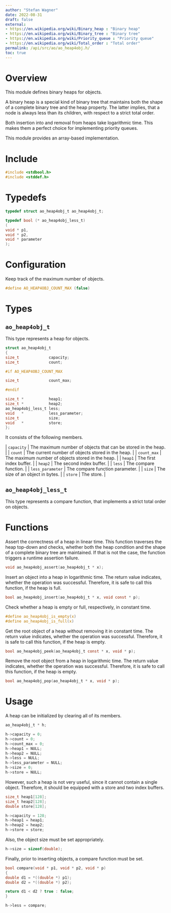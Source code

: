 ```yaml
---
author: "Stefan Wagner"
date: 2022-08-31
draft: false
external:
- https://en.wikipedia.org/wiki/Binary_heap : "Binary heap"
- https://en.wikipedia.org/wiki/Binary_tree : "Binary tree"
- https://en.wikipedia.org/wiki/Priority_queue : "Priority queue"
- https://en.wikipedia.org/wiki/Total_order : "Total order"
permalink: /api/src/ao/ao_heap4obj.h/
toc: true
---
```


# Overview

This module defines binary heaps for objects.

A binary heap is a special kind of binary tree that maintains both the shape of a complete binary tree and the heap property. The latter implies, that a node is always less than its children, with respect to a strict total order.

Both insertion into and removal from heaps take logarithmic time. This makes them a perfect choice for implementing priority queues.

This module provides an array-based implementation.

# Include

```c
#include <stdbool.h>
#include <stddef.h>
```

# Typedefs

```c
typedef struct ao_heap4obj_t ao_heap4obj_t;
```

```c
typedef bool (* ao_heap4obj_less_t)
(
void * p1,
void * p2,
void * parameter
);
```

# Configuration

Keep track of the maximum number of objects.

```c
#define AO_HEAP4OBJ_COUNT_MAX (false)
```

# Types

## `ao_heap4obj_t`

This type represents a heap for objects.

```c
struct ao_heap4obj_t
{
size_t             capacity;
size_t             count;

#if AO_HEAP4OBJ_COUNT_MAX

size_t             count_max;

#endif

size_t *           heap1;
size_t *           heap2;
ao_heap4obj_less_t less;
void   *           less_parameter;
size_t             size;
void   *           store;
};
```

It consists of the following members.

| `capacity` | The maximum number of objects that can be stored in the heap. |
| `count` | The current number of objects stored in the heap. |
| `count_max` | The maximum number of objects stored in the heap. |
| `heap1` | The first index buffer. |
| `heap2` | The second index buffer. |
| `less` | The compare function. |
| `less_parameter` | The compare function parameter. |
| `size` | The size of an object in bytes. |
| `store` | The store. |

## `ao_heap4obj_less_t`

This type represents a compare function, that implements a strict total order on objects.

# Functions

Assert the correctness of a heap in linear time. This function traverses the heap top-down and checks, whether both the heap condition and the shape of a complete binary tree are maintained. If that is not the case, the function triggers a runtime assertion failure.

```c
void ao_heap4obj_assert(ao_heap4obj_t * x);
```

Insert an object into a heap in logarithmic time. The return value indicates, whether the operation was successful. Therefore, it is safe to call this function, if the heap is full.

```c
bool ao_heap4obj_insert(ao_heap4obj_t * x, void const * p);
```

Check whether a heap is empty or full, respectively, in constant time.

```c
#define ao_heap4obj_is_empty(x)
#define ao_heap4obj_is_full(x)
```

Get the root object of a heap without removing it in constant time. The return value indicates, whether the operation was successful. Therefore, it is safe to call this function, if the heap is empty.

```c
bool ao_heap4obj_peek(ao_heap4obj_t const * x, void * p);
```

Remove the root object from a heap in logarithmic time. The return value indicates, whether the operation was successful. Therefore, it is safe to call this function, if the heap is empty.

```c
bool ao_heap4obj_pop(ao_heap4obj_t * x, void * p);
```

# Usage

A heap can be initialized by clearing all of its members.

```c
ao_heap4obj_t * h;
```

```c
h->capacity = 0;
h->count = 0;
h->count_max = 0;
h->heap1 = NULL;
h->heap2 = NULL;
h->less = NULL;
h->less_parameter = NULL;
h->size = 0;
h->store = NULL;
```

However, such a heap is not very useful, since it cannot contain a single object. Therefore, it should be equipped with a store and two index buffers.

```c
size_t heap1[128];
size_t heap2[128];
double store[128];
```

```c
h->capacity = 128;
h->heap1 = heap1;
h->heap2 = heap2;
h->store = store;
```

Also, the object size must be set appropriately.

```c
h->size = sizeof(double);
```

Finally, prior to inserting objects, a compare function must be set.

```c
bool compare(void * p1, void * p2, void * p)
{
double d1 = *((double *) p1);
double d2 = *((double *) p2);

return d1 < d2 ? true : false;
}
```

```c
h->less = compare;
```
